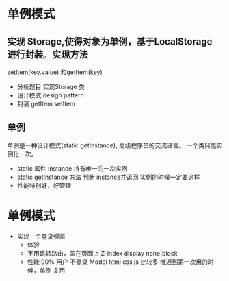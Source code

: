 # 单例模式

## 实现 Storage,使得对象为**单例**，基于LocalStorage 进行封装。实现方法
setItem(key.value) 和getItem(key)
- 分析题目
实现Storage 类 
- 设计模式 design pattern
- 封装 
    getItem
    setItem

## 单例
单例是一种设计模式(static getInstance), 高级程序员的交流语言。
一个类只能实例化一次。
- static 属性 instance 持有唯一的一次实例
- static getInstance 方法 判断 instance并返回
     实例的时候一定要这样 
- 性能特别好，好管理 
# 单例模式

- 实现一个登录弹窗
     - 体验
     - 不用跳转路由，盖在页面上 
     Z-index display none|block
     - 性能 
     90% 用户 不登录
     Model html css js 比较多 
     推迟到第一次用的时候，单例
     复用

